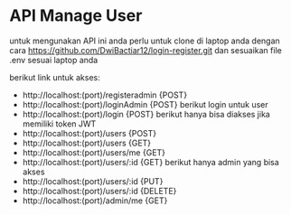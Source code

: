 # API Manage User

untuk mengunakan API ini anda perlu untuk clone di laptop anda
dengan cara https://github.com/DwiBactiar12/login-register.git
dan sesuaikan file .env sesuai laptop anda

berikut link untuk akses:

- http://localhost:(port)/registeradmin {POST}
- http://localhost:(port)/loginAdmin {POST}
  berikut login untuk user
- http://localhost:(port)/login {POST}
  berikut hanya bisa diakses jika memiliki token JWT
- http://localhost:(port)/users {POST}
- http://localhost:(port)/users {GET}
- http://localhost:(port)/users/me {GET}
- http://localhost:(port)/users/:id {GET}
  berikut hanya admin yang bisa akses
- http://localhost:(port)/users/:id {PUT}
- http://localhost:(port)/users/:id {DELETE}
- http://localhost:(port)/admin/me {GET}
